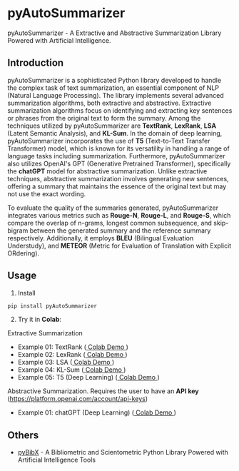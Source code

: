 # pyAutoSummarizer

pyAutoSummarizer - A Extractive and Abstractive Summarization Library Powered with Artificial Intelligence. 

## Introduction

pyAutoSummarizer is a sophisticated Python library developed to handle the complex task of text summarization, an essential component of NLP (Natural Language Processing). The library implements several advanced summarization algorithms, both extractive and abstractive. Extractive summarization algorithms focus on identifying and extracting key sentences or phrases from the original text to form the summary. Among the techniques utilized by pyAutoSummarizer are **TextRank**, **LexRank**, **LSA** (Latent Semantic Analysis), and **KL-Sum**. In the domain of deep learning, pyAutoSummarizer incorporates the use of **T5** (Text-to-Text Transfer Transformer) model, which is known for its versatility in handling a range of language tasks including summarization. Furthermore, pyAutoSummarizer also utilizes OpenAI's GPT (Generative Pretrained Transformer), specifically the **chatGPT** model for abstractive summarization. Unlike extractive techniques, abstractive summarization involves generating new sentences, offering a summary that maintains the essence of the original text but may not use the exact wording.

To evaluate the quality of the summaries generated, pyAutoSummarizer integrates various metrics such as **Rouge-N**, **Rouge-L**, and **Rouge-S**, which compare the overlap of n-grams, longest common subsequence, and skip-bigram between the generated summary and the reference summary respectively. Additionally, it employs **BLEU** (Bilingual Evaluation Understudy), and **METEOR** (Metric for Evaluation of Translation with Explicit ORdering).

## Usage

1. Install
```bash
pip install pyAutoSummarizer
```

2. Try it in **Colab**:

Extractive Summarization
- Example 01: TextRank           ([ Colab Demo ](https://colab.research.google.com/drive/1m7mF4R7s6hakuVhrwymrgqNNJpTySUM4?usp=sharing#scrollTo=npuyBY596tJ5))
- Example 02: LexRank            ([ Colab Demo ](https://colab.research.google.com/drive/1gT9fV7hAE4mvwAHbfzolF6TN3TjGgJOF?usp=sharing#scrollTo=npuyBY596tJ5))
- Example 03: LSA                ([ Colab Demo ](https://colab.research.google.com/drive/19fUslzp43_Owib9YDCb0Xfe9XZm1OKmB?usp=sharing#scrollTo=npuyBY596tJ5))
- Example 04: KL-Sum             ([ Colab Demo ](https://colab.research.google.com/drive/19zHjE0nR1GcAWi4NQmaJh1gjpqm4sqjP?usp=sharing#scrollTo=npuyBY596tJ5))
- Example 05: T5 (Deep Learning) ([ Colab Demo ](https://colab.research.google.com/drive/1tyWu-19xA9QMrwl_kPcGJH0ZSS3r_rDZ?usp=sharing#scrollTo=npuyBY596tJ5))

Abstractive Summarization. Requires the user to have an **API key** (https://platform.openai.com/account/api-keys)
- Example 01: chatGPT (Deep Learning) ([ Colab Demo ](https://colab.research.google.com/drive/1ipl6ZnyumJeuxsYelcmZEdsXDMIuM5WG?usp=sharing#scrollTo=npuyBY596tJ5))

## Others

- [pyBibX](https://github.com/Valdecy/pyBibX) - A Bibliometric and Scientometric Python Library Powered with Artificial Intelligence Tools
